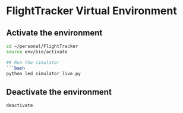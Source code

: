 # FlightTracker Virtual Environment

## Activate the environment
```bash
cd ~/personal/FlightTracker
source env/bin/activate

## Run the simulator
```bash
python led_simulator_live.py
```

## Deactivate the environment
```bash
deactivate
```
